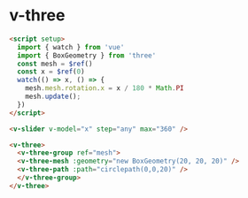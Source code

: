<script setup>
  import { watch } from 'vue'
  import { BoxGeometry } from 'three'
  const mesh = $ref()
  const x = $ref(0)
  watch(() => x, () => {
    mesh.mesh.rotation.x = x / 180 * Math.PI
    mesh.update();
  })
</script>

# v-three

```md
<script setup>
  import { watch } from 'vue'
  import { BoxGeometry } from 'three'
  const mesh = $ref()
  const x = $ref(0)
  watch(() => x, () => {
    mesh.mesh.rotation.x = x / 180 * Math.PI
    mesh.update();
  })
</script>

<v-slider v-model="x" step="any" max="360" />

<v-three>
  <v-three-group ref="mesh">
  <v-three-mesh :geometry="new BoxGeometry(20, 20, 20)" />
  <v-three-path :path="circlepath(0,0,20)" />
  </v-three-group>
</v-three>
```
